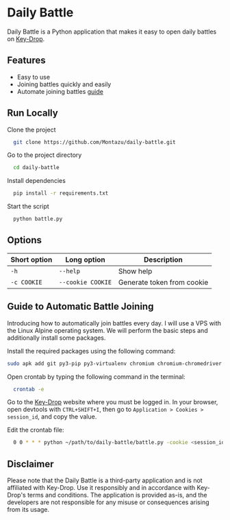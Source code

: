 
# Daily Battle

Daily Battle is a Python application that makes it easy to open daily battles on [Key-Drop](https://key-drop.com).


## Features

- Easy to use
- Joining battles quickly and easily
- Automate joining battles [guide](#guide-to-automatic-battle-joining)


## Run Locally

Clone the project

```bash
  git clone https://github.com/Montazu/daily-battle.git
```

Go to the project directory

```bash
  cd daily-battle
```

Install dependencies

```bash
  pip install -r requirements.txt
```

Start the script

```bash
  python battle.py
```


## Options

Short option|Long option|Description
---|---|---
`-h`|`--help`|Show help
`-c COOKIE`|`--cookie COOKIE`| Generate token from cookie

## Guide to Automatic Battle Joining

Introducing how to automatically join battles every day. I will use a VPS with the Linux Alpine operating system. We will perform the basic steps and additionally install some packages.

Install the required packages using the following command:
```bash
sudo apk add git py3-pip py3-virtualenv chromium chromium-chromedriver
```

Open crontab by typing the following command in the terminal:
```bash
  crontab -e
```

Go to the [Key-Drop](https://key-drop.com/) website where you must be logged in. In your browser, open devtools with `CTRL+SHIFT+I`, then go to `Application > Cookies > session_id`, and copy the value.

Edit the crontab file:
```bash
  0 0 * * * python ~/path/to/daily-battle/battle.py -cookie <session_id value>
```
## Disclaimer

Please note that the Daily Battle is a third-party application and is not affiliated with Key-Drop. Use it responsibly and in accordance with Key-Drop's terms and conditions. The application is provided as-is, and the developers are not responsible for any misuse or consequences arising from its usage.